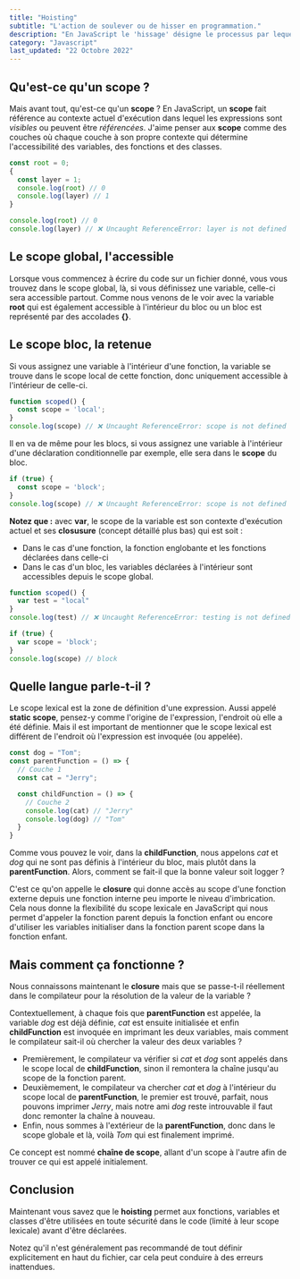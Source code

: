 ```yaml
---
title: "Hoisting"
subtitle: "L'action de soulever ou de hisser en programmation."
description: "En JavaScript le 'hissage' désigne le processus par lequel le compilateur déplace la déclaration des fonctions, des variables ou des classes vers le haut de leur scope, avant l'exécution du code..."
category: "Javascript"
last_updated: "22 Octobre 2022"
---
```


## Qu'est-ce qu'un scope ?

Mais avant tout, qu'est-ce qu'un **scope** ? En JavaScript, un **scope** fait référence au contexte actuel d'exécution dans lequel les expressions sont *visibles* ou peuvent être *référencées*. J'aime penser aux **scope** comme des couches où chaque couche à son propre contexte qui détermine l'accessibilité des variables, des fonctions et des classes.

```js
const root = 0;
{
  const layer = 1;
  console.log(root) // 0
  console.log(layer) // 1
}

console.log(root) // 0
console.log(layer) // ❌ Uncaught ReferenceError: layer is not defined
```

## Le scope global, l'accessible 

Lorsque vous commencez à écrire du code sur un fichier donné, vous vous trouvez dans le scope global, là, si vous définissez une variable, celle-ci sera accessible partout. Comme nous venons de le voir avec la variable **root** qui est également accessible à l'intérieur du bloc ou un bloc est représenté par des accolades **{}**.

## Le scope bloc, la retenue

Si vous assignez une variable à l'intérieur d'une fonction, la variable se trouve dans le scope local de cette fonction, donc uniquement accessible à l'intérieur de celle-ci.

```js
function scoped() {
  const scope = 'local';
}
console.log(scope) // ❌ Uncaught ReferenceError: scope is not defined 
```

Il en va de même pour les blocs, si vous assignez une variable à l'intérieur d'une déclaration conditionnelle par exemple, elle sera dans le **scope** du bloc.

```js
if (true) {
  const scope = 'block';
}
console.log(scope) // ❌ Uncaught ReferenceError: scope is not defined
```
**Notez que :** avec **var**, le scope de la variable est son contexte d'exécution actuel et ses **closusure** (concept détaillé plus bas) qui est soit :
- Dans le cas d'une fonction, la fonction englobante et les fonctions déclarées dans celle-ci
- Dans le cas d'un bloc, les variables déclarées à l'intérieur sont accessibles depuis le scope global.

```js
function scoped() {
  var test = "local" 
}
console.log(test) // ❌ Uncaught ReferenceError: testing is not defined

if (true) {
  var scope = 'block';
}
console.log(scope) // block
```

## Quelle langue parle-t-il ?

Le scope lexical est la zone de définition d'une expression. Aussi appelé **static scope**, pensez-y comme l'origine de l'expression, l'endroit où elle a été définie. 
Mais il est important de mentionner que le scope lexical est différent de l'endroit où l'expression est invoquée (ou appelée).

```js
const dog = "Tom";
const parentFunction = () => {
  // Couche 1
  const cat = "Jerry";

  const childFunction = () => {
    // Couche 2
    console.log(cat) // "Jerry"
    console.log(dog) // "Tom"
  }
}
```

Comme vous pouvez le voir, dans la **childFunction**, nous appelons *cat* et *dog* qui ne sont pas définis à l'intérieur du bloc, mais plutôt dans la **parentFunction**. Alors, comment se fait-il que la bonne valeur soit logger ?

C'est ce qu'on appelle le **closure** qui donne accès au scope d'une fonction externe depuis une fonction interne peu importe le niveau d'imbrication. 
Cela nous donne la flexibilité du scope lexicale en JavaScript qui nous permet d'appeler la fonction parent depuis la fonction enfant ou encore d'utiliser les variables initialiser dans la fonction parent scope dans la fonction enfant.

## Mais comment ça fonctionne ?

Nous connaissons maintenant le **closure** mais que se passe-t-il réellement dans le compilateur pour la résolution de la valeur de la variable ?

Contextuellement, à chaque fois que **parentFunction** est appelée, la variable *dog* est déjà définie, *cat* est ensuite initialisée et enfin **childFunction** est invoquée en imprimant les deux variables, mais comment le compilateur sait-il où chercher la valeur des deux variables ?
- Premièrement, le compilateur va vérifier si *cat* et *dog* sont appelés dans le scope local de **childFunction**, sinon il remontera la chaîne jusqu'au scope de la fonction parent.
- Deuxièmement, le compilateur va chercher *cat* et *dog* à l'intérieur du scope local de **parentFunction**, le premier est trouvé, parfait, nous pouvons imprimer *Jerry*, mais notre ami *dog* reste introuvable il faut donc remonter la chaîne à nouveau.
- Enfin, nous sommes à l'extérieur de la **parentFunction**, donc dans le scope globale et là, voilà *Tom* qui est finalement imprimé.

Ce concept est nommé **chaîne de scope**, allant d'un scope à l'autre afin de trouver ce qui est appelé initialement.

## Conclusion
Maintenant vous savez que le **hoisting** permet aux fonctions, variables et classes d'être utilisées en toute sécurité dans le code (limité à leur scope lexicale) avant d'être déclarées.

Notez qu'il n'est généralement pas recommandé de tout définir explicitement en haut du fichier, car cela peut conduire à des erreurs inattendues.
